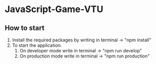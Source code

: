 # JavaScript-Game-VTU

## How to start
1. Install the required packages by writing in terminal -> "npm install"
2. To start the application:
    1. On developer mode write in terminal -> "npm run develop"
    2. On production mode write in terminal -> "npm run production"